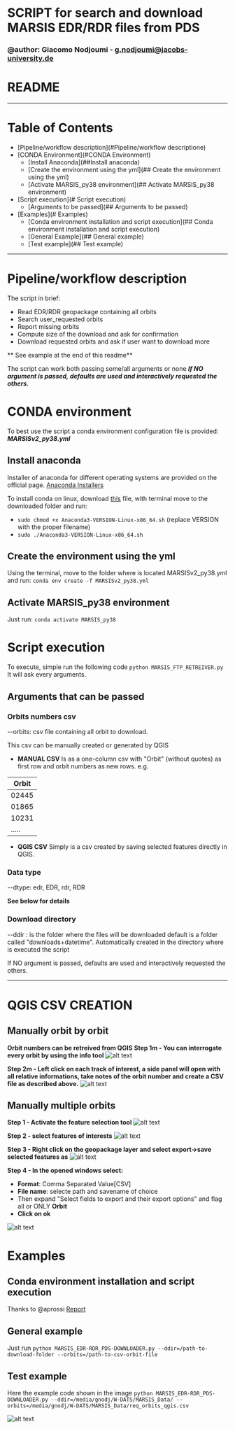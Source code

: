 # SCRIPT for search and download MARSIS EDR/RDR files from PDS
### @author: Giacomo Nodjoumi - g.nodjoumi@jacobs-university.de

# README
________________________________________________________________________________
# Table of Contents

* [Pipeline/workflow description](#Pipeline/workflow descriptione)
* [CONDA Environment](#CONDA Environment)
    * [Install Anaconda](##Install anaconda)
    * [Create the environment using the yml](## Create the environment using the yml)
    * [Activate MARSIS_py38 environment](## Activate MARSIS_py38 environment)
* [Script execution](# Script execution)
    * [Arguments to be passed](## Arguments to be passed)
* [Examples](# Examples)
    * [Conda environment installation and script execution](## Conda environment installation and script execution)
    * [General Example](## General example)
    * [Test example](## Test example)

________________________________________________________________________________
# Pipeline/workflow description

The script in brief:

* Read EDR/RDR geopackage containing all orbits
* Search user_requested orbits
* Report missing orbits
* Compute size of the download and ask for confirmation
* Download requested orbits and ask if user want to download more

** See example at the end of this readme**

The script can work both passing some/all arguments or none ***If NO argument is passed, defaults are used and interactively requested the others.***

# CONDA environment

To best use the script a conda environment configuration file is provided: ***MARSISv2_py38.yml***

## Install anaconda

Installer of anaconda for different operating systems are provided on the official page. [Anaconda Installers](https://www.anaconda.com/products/individual)

To install conda on linux, download [this](https://repo.anaconda.com/archive/Anaconda3-2020.02-Linux-x86_64.sh) file, 
with terminal move to the downloaded folder and run:
* `sudo chmod +x Anaconda3-VERSION-Linux-x86_64.sh` (replace VERSION with the proper filename)
* `sudo ./Anaconda3-VERSION-Linux-x86_64.sh`

## Create the environment using the yml

Using the terminal, move to the folder where is located MARSISv2_py38.yml and run:
`conda env create -f MARSISv2_py38.yml`

## Activate MARSIS_py38 environment

Just run:
`conda activate MARSIS_py38`

# Script execution

To execute, simple run the following code `python MARSIS_FTP_RETREIVER.py`
It will ask every arguments.

## Arguments that can be passed

### Orbits numbers csv
--orbits: csv file containing all orbit to download.

This csv can be manually created or generated by QGIS


*  **MANUAL CSV**
Is as a one-column csv with "Orbit" (without quotes) as first row
and orbit numbers as new rows. e.g.

| Orbit |
| ----- |
| 02445 |
| 01865 |
| 10231 |
| ..... |

* **QGIS CSV**
Simply is a csv created by saving selected features directly in QGIS.

### Data type
--dtype: edr, EDR, rdr, RDR

**See below for details**

### Download directory
--ddir : is the folder where the files will be downloaded
default is a folder called "downloads+datetime".
Automatically created in the directory where is executed the script

If NO argument is passed, defaults are used and interactively requested the others.



________________________________________________________________________________________________

# QGIS CSV CREATION 

## Manually orbit by orbit
**Orbit numbers can be retreived from QGIS**
**Step 1m - You can interrogate every orbit by using the info tool**
![alt text](Readme_images/Feat_info_1.jpg?raw=true "Step 1m")

**Step 2m - Left click on each track of interest, a side panel will open with all relative informations, take notes of the orbit number and create a CSV file as described above.**
![alt text](Readme_images/Feat_info_2.jpg?raw=true "Step 2m")

## Manually multiple orbits 

**Step 1 - Activate the feature selection tool**
![alt text](Readme_images/Feat_sel_1.jpg?raw=true "Step 1")

**Step 2 - select features of interests**
![alt text](Readme_images/Feat_sel_2.jpg?raw=true "Step 2")

**Step 3 - Right click on the geopackage layer and select export->save selected features as**
![alt text](Readme_images/Feat_sel_3.jpg?raw=true "Step 3")

**Step 4 - In the opened windows select:**
* **Format**: Comma Separated Value[CSV]
* **File name**: selecte path and savename of choice
* Then expand "Select fields to export and their export options" and flag all or ONLY **Orbit**
* **Click on ok**

![alt text](Readme_images/Feat_sel_4.jpg?raw=true "Step 4")

# Examples

## Conda environment installation and script execution 
Thanks to @aprossi
[Report](https://gist.github.com/aprossi/5962b7fca2fbea465a00534c66b3e2a0)

## General example

Just run `python MARSIS_EDR-RDR_PDS-DOWNLOADER.py --ddir=/path-to-download-folder --orbits=/path-to-csv-orbit-file`

## Test example

Here the example code shown in the image
`python MARSIS_EDR-RDR_PDS-DOWNLOADER.py --ddir=/media/gnodj/W-DATS/MARSIS_Data/ --orbits=/media/gnodj/W-DATS/MARSIS_Data/req_orbits_qgis.csv`

![alt text](Readme_images/terminal_run.jpg?raw=true "Test")




